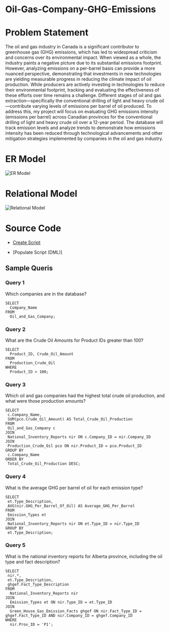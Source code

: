 # Oil-Gas-Company-GHG-Emissions

# Problem Statement 

The oil and gas industry in Canada is a significant contributor to greenhouse gas (GHG) emissions, which has led to widespread criticism and concerns over its environmental impact. When viewed as a whole, the industry paints a negative picture due to its substantial emissions footprint. However, analyzing emissions on a per-barrel basis can provide a more nuanced perspective, demonstrating that investments in new technologies are yielding measurable progress in reducing the climate impact of oil production. While producers are actively investing in technologies to reduce their environmental footprint, tracking and evaluating the effectiveness of these efforts over time remains a challenge. Different stages of oil and gas extraction—specifically the conventional drilling of light and heavy crude oil—contribute varying levels of emissions per barrel of oil produced. To address this, my project will focus on evaluating GHG emissions intensity (emissions per barrel) across Canadian provinces for the conventional drilling of light and heavy crude oil over a 12-year period. The database will track emission levels and analyze trends to demonstrate how emissions intensity has been reduced through technological advancements and other mitigation strategies implemented by companies in the oil and gas industry. 

# ER Model 

![ER Model](https://github.com/user-attachments/assets/e4c1241b-afd3-4ad9-9530-54c7cbdf4a8a)

# Relational Model 

![Relational Model](https://github.com/user-attachments/assets/8b1d4c34-4545-4929-8ff6-a0e5a3056453)

# Source Code 

* [Create Script](https://github.com/EmmaMickleborough1/Oil-Gas-Company-GHG-Emissions/commit/d910be1696fe6e163763be6ada102bbc14a2bbd1#diff-1784fb8c9b46b752ac80a64a0fb19ccc30731621c64354448c2b2b669b7ee948)

* [Populate Script (DML)]
  
## Sample Queris 


### Query 1 

Which companies are in the database?

```
SELECT
  Company_Name
FROM
  Oil_and_Gas_Company;
```

### Query 2 

What are the Crude Oil Amounts for Product IDs greater than 100?

```
SELECT
  Product_ID, Crude_Oil_Amount
FROM
  Production_Crude_Oil
WHERE
  Product_ID > 100;
```

### Query 3

Which oil and gas companies had the highest total crude oil production, and what were those production amounts?

```
SELECT
 c.Company_Name,
 SUM(pco.Crude_Oil_Amount) AS Total_Crude_Oil_Production
FROM
 Oil_and_Gas_Company c
JOIN
 National_Inventory_Reports nir ON c.Company_ID = nir.Company_ID
JOIN
 Production_Crude_Oil pco ON nir.Product_ID = pco.Product_ID
GROUP BY
 c.Company_Name
ORDER BY
 Total_Crude_Oil_Production DESC;
```

### Query 4

What is the average GHG per barrel of oil for each emission type?

```
SELECT
 et.Type_Description,
 AVG(nir.GHG_Per_Barrel_Of_Oil) AS Average_GHG_Per_Barrel
FROM
 Emission_Types et
JOIN
 National_Inventory_Reports nir ON et.Type_ID = nir.Type_ID
GROUP BY
 et.Type_Description; 
```

### Query 5

What is the national inventory reports for Alberta province, including the oil type and fact description? 

```
SELECT
 nir.*,
 et.Type_Description,
 ghgef.Fact_Type_Description
FROM
  National_Inventory_Reports nir
JOIN
  Emission_Types et ON nir.Type_ID = et.Type_ID
JOIN
  Green_House_Gas_Emission_Facts ghgef ON nir.Fact_Type_ID = ghgef.Fact_Type_ID AND nir.Company_ID = ghgef.Company_ID
WHERE
  nir.Prov_ID = 'P1';
```

